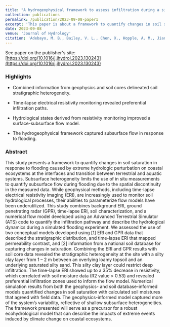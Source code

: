 ```yaml
---
title: "A hydrogeophysical framework to assess infiltration during a simulated ecosystem-scale flooding experiment"
collection: publications
permalink: /publication/2023-09-08-paper1
excerpt: 'This paper is about a framework to quantify changes in soil saturation in response to flooding caused by extreme hydrologic perturbation on coastal ecosystems'
date: 2023-09-08
venue: 'Journal of Hydrology'
citation: 'Adebayo, M. B., Bailey, V. L., Chen, X., Hopple, A. M., Jiang, P., Li, B., Li, Z., Martin-Hayden, J. M., Megonigal, P. J., Regier, P. J., Rich, R., Stegen, J. C., Smith, R. W., Ward, N. D., Woodard, S. C., & Doro, K. O. (2023). A hydrogeophysical framework to assess infiltration during a simulated ecosystem-scale flooding experiment. Journal of Hydrology, 130243. doi: https://doi.org/10.1016/j.jhydrol.2023.130243'
---
```


See paper on the publisher's site: [https://doi.org/10.1016/j.jhydrol.2023.130243](https://doi.org/10.1016/j.jhydrol.2023.130243)

### Highlights

* Combined information from geophysics and soil cores delineated soil stratigraphic heterogeneity.

* Time-lapse electrical resistivity monitoring revealed preferential infiltration paths.

* Hydrological states derived from resistivity monitoring improved a surface-subsurface flow model.

* The hydrogeophysical framework captured subsurface flow in response to flooding.

### Abstract

This study presents a framework to quantify changes in soil saturation in response to flooding caused by extreme hydrologic perturbation on coastal ecosystems at the interfaces and transition between terrestrial and aquatic systems. Subsurface heterogeneity limits the use of in situ measurements to quantify subsurface flow during flooding due to the spatial discontinuity in the measured data. While geophysical methods, including time-lapse electrical resistivity imaging (ERI), are increasingly used to monitor soil hydrological processes, their abilities to parameterize flow models have been underutilized. This study combines background ERI, ground penetrating radar (GPR), time-lapse ERI, soil characterization, and a numerical flow model developed using an Advanced Terrestrial Simulator (ATS) code to quantify the infiltration pathway and describe the hydrological dynamics during a simulated flooding experiment. We assessed the use of two conceptual models developed using [1] ERI and GPR data that described the stratigraphic distribution, and time-lapse ERI that mapped permeability contrast, and [2] information from a national soil database for capturing changes in saturation. Combining the ERI and GPR results with soil core data revealed the stratigraphic heterogeneity at the site with a silty clay layer from 1 – 2 m between an overlying loamy topsoil and an underlying saturated silty sand. This silty clay layer could restrict deep infiltration. The time-lapse ERI showed up to a 35% decrease in resistivity, which correlated with soil moisture data (R2 value > 0.53) and revealed preferential infiltration zones used to inform the flow model. Numerical simulation results from both the geophysics- and soil database-informed models quantified changes in soil saturation with calculated soil moistures that agreed with field data. The geophysics-informed model captured more of the system’s variability, reflective of shallow subsurface heterogeneities. The framework presented will serve as a precursor for a robust ecohydrological model that can describe the impacts of extreme events induced by climate change on coastal ecosystems.
